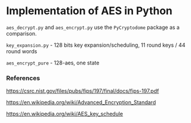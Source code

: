 # Implementation of AES in Python

`aes_decrypt.py` and `aes_encrypt.py` use the `PyCryptodome` package as a comparison. <br>

`key_expansion.py` - 128 bits key expansion/scheduling, 11 round keys / 44 round words

`aes_encrypt_pure` - 128-aes, one state

### References
https://csrc.nist.gov/files/pubs/fips/197/final/docs/fips-197.pdf

https://en.wikipedia.org/wiki/Advanced_Encryption_Standard

https://en.wikipedia.org/wiki/AES_key_schedule
